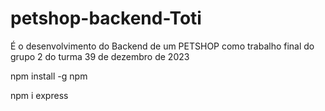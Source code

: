 # petshop-backend-Toti
É o desenvolvimento do Backend de um PETSHOP como trabalho final do grupo 2 do turma 39 de dezembro de 2023



npm install -g npm

npm i express
